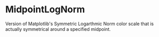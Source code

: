 # MidpointLogNorm
Version of Matplotlib's Symmetric Logarthmic Norm color scale that is actually symmetrical around a specified midpoint.
